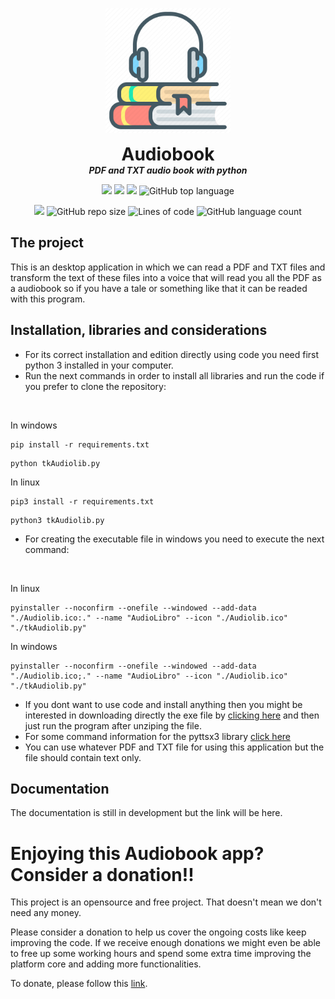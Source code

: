 <p align="center">
  <img width="200" src="https://github.com/dmtzs/Audiobook/blob/master/abimg.png" alt="logo">
  <h1 align="center" style="margin: 0 auto 0 auto;">Audiobook</h1>
  <h5 align="center" style="margin: 0 auto 0 auto;">PDF and TXT audio book with python</h5>
</p>

<p align="center">
    <img src="https://img.shields.io/github/last-commit/dmtzs/Audiobook">
    <img src="https://img.shields.io/github/issues/dmtzs/Audiobook?label=issues">
    <img src="https://img.shields.io/github/stars/dmtzs/Audiobook">
    <img alt="GitHub top language" src="https://img.shields.io/github/languages/top/dmtzs/Audiobook">
</p>

<p align="center">
  <img src="https://img.shields.io/github/languages/code-size/dmtzs/Audiobook">
  <img alt="GitHub repo size" src="https://img.shields.io/github/repo-size/dmtzs/Audiobook">
  <img alt="Lines of code" src="https://img.shields.io/tokei/lines/github/dmtzs/Audiobook?label=total%20lines%20in%20repo">
  <img alt="GitHub language count" src="https://img.shields.io/github/languages/count/dmtzs/Audiobook">
</p>

## The project
This is an desktop application in which we can read a PDF and TXT files and transform the text of these files into 
a voice that will read you all the PDF as a audiobook so if you have a tale or something like that 
it can be readed with this program.

## Installation, libraries and considerations
- For its correct installation and edition directly using code you need first python 3 installed in your computer.
- Run the next commands in order to install all libraries and run the code if you prefer to clone the repository:
<br>

In windows
```
pip install -r requirements.txt
```
```
python tkAudiolib.py
```
In linux
```
pip3 install -r requirements.txt
```
```
python3 tkAudiolib.py
```
- For creating the executable file in windows you need to execute the next command:
<br>

In linux
```
pyinstaller --noconfirm --onefile --windowed --add-data "./Audiolib.ico:." --name "AudioLibro" --icon "./Audiolib.ico" "./tkAudiolib.py"
```
In windows
```
pyinstaller --noconfirm --onefile --windowed --add-data "./Audiolib.ico;." --name "AudioLibro" --icon "./Audiolib.ico" "./tkAudiolib.py"
```
- If you dont want to use code and install anything then you might be interested in downloading directly the exe file by [clicking here](https://github.com/dmtzs/Audiobook/releases) and 
then just run the program after unziping the file.
- For some command information for the pyttsx3 library [click here](https://ichi.pro/es/construye-tu-propio-audiolibro-en-7-lineas-de-codigo-python-210934534284465)
- You can use whatever PDF and TXT file for using this application but the file should contain text only.

## Documentation
The documentation is still in development but the link will be here.

# Enjoying this Audiobook app? Consider a donation!!
This project is an opensource and free project. That doesn't mean we don't need any money.

Please consider a donation to help us cover the ongoing costs like keep improving the code. If we receive enough donations we might even be able to free up some working hours and spend some extra time improving the platform core and adding more functionalities.

To donate, please follow this [link](https://ceneka.net/dmtzs).
